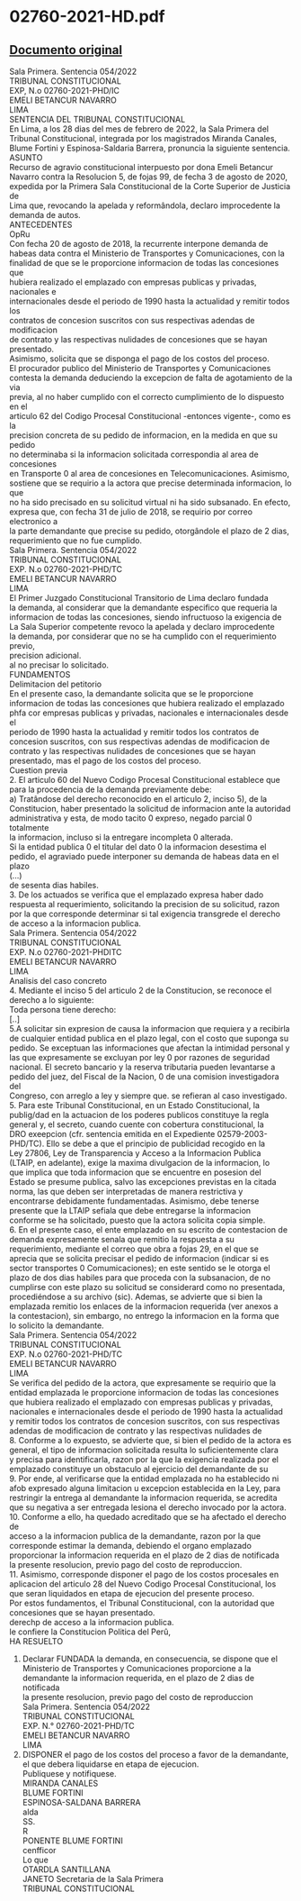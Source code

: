 
02760-2021-HD.pdf
=================
  
[Documento original](https://tc.gob.pe/jurisprudencia/2022/02760-2021-HD.pdf)  
---  
Sala Primera. Sentencia 054/2022  
TRIBUNAL CONSTITUCIONAL  
EXP, N.o 02760-2021-PHD/IC  
EMELI BETANCUR NAVARRO  
LIMA  
SENTENCIA DEL TRIBUNAL CONSTITUCIONAL  
En Lima, a los 28 dias del mes de febrero de 2022, la Sala Primera del  
Tribunal Constitucional, integrada por los magistrados Miranda Canales,  
Blume Fortini y Espinosa-Saldaria Barrera, pronuncia la siguiente sentencia.  
ASUNTO  
Recurso de agravio constitucional interpuesto por dona Emeli Betancur  
Navarro contra la Resolucion 5, de fojas 99, de fecha 3 de agosto de 2020,  
expedida por la Primera Sala Constitucional de la Corte Superior de Justicia de  
Lima que, revocando la apelada y reformândola, declaro improcedente la  
demanda de autos.  
ANTECEDENTES  
OpRu  
Con fecha 20 de agosto de 2018, la recurrente interpone demanda de  
habeas data contra el Ministerio de Transportes y Comunicaciones, con la  
finalidad de que se le proporcione informacion de todas las concesiones que  
hubiera realizado el emplazado con empresas publicas y privadas, nacionales e  
internacionales desde el periodo de 1990 hasta la actualidad y remitir todos los  
contratos de concesion suscritos con sus respectivas adendas de modificacion  
de contrato y las respectivas nulidades de concesiones que se hayan presentado.  
Asimismo, solicita que se disponga el pago de los costos del proceso.  
El procurador publico del Ministerio de Transportes y Comunicaciones  
contesta la demanda deduciendo la excepcion de falta de agotamiento de la via  
previa, al no haber cumplido con el correcto cumplimiento de lo dispuesto en el  
articulo 62 del Codigo Procesal Constitucional -entonces vigente-, como es la  
precision concreta de su pedido de informacion, en la medida en que su pedido  
no determinaba si la informacion solicitada correspondia al area de concesiones  
en Transporte 0 al area de concesiones en Telecomunicaciones. Asimismo,  
sostiene que se requirio a la actora que precise determinada informacion, lo que  
no ha sido precisado en su solicitud virtual ni ha sido subsanado. En efecto,  
expresa que, con fecha 31 de julio de 2018, se requirio por correo electronico a  
la parte demandante que precise su pedido, otorgândole el plazo de 2 dias,  
requerimiento que no fue cumplido.  
Sala Primera. Sentencia 054/2022  
TRIBUNAL CONSTITUCIONAL  
EXP. N.o 02760-2021-PHD/TC  
EMELI BETANCUR NAVARRO  
LIMA  
El Primer Juzgado Constitucional Transitorio de Lima declaro fundada  
la demanda, al considerar que la demandante especifico que requeria la  
informacion de todas las concesiones, siendo infructuoso la exigencia de  
La Sala Superior competente revoco la apelada y declaro improcedente  
la demanda, por considerar que no se ha cumplido con el requerimiento previo,  
precision adicional.  
al no precisar lo solicitado.  
FUNDAMENTOS  
Delimitacion del petitorio  
En el presente caso, la demandante solicita que se le proporcione  
informacion de todas las concesiones que hubiera realizado el emplazado  
phfa cor empresas publicas y privadas, nacionales e internacionales desde el  
periodo de 1990 hasta la actualidad y remitir todos los contratos de  
concesion suscritos, con sus respectivas adendas de modificacion de  
contrato y las respectivas nulidades de concesiones que se hayan  
presentado, mas el pago de los costos del proceso.  
Cuestion previa  
2. El articulo 60 del Nuevo Codigo Procesal Constitucional establece que  
para la procedencia de la demanda previamente debe:  
a) Tratândose del derecho reconocido en el articulo 2, inciso 5), de la  
Constitucion, haber presentado la solicitud de informacion ante la autoridad  
administrativa y esta, de modo tacito 0 expreso, negado parcial 0 totalmente  
la informacion, incluso si la entregare incompleta 0 alterada.  
Si la entidad publica 0 el titular del dato 0 la informacion desestima el  
pedido, el agraviado puede interponer su demanda de habeas data en el plazo  
(...)  
de sesenta dias habiles.  
3. De los actuados se verifica que el emplazado expresa haber dado  
respuesta al requerimiento, solicitando la precision de su solicitud, razon  
por la que corresponde determinar si tal exigencia transgrede el derecho  
de acceso a la informacion publica.  
Sala Primera. Sentencia 054/2022  
TRIBUNAL CONSTITUCIONAL  
EXP. N.o 02760-2021-PHDITC  
EMELI BETANCUR NAVARRO  
LIMA  
Analisis del caso concreto  
4. Mediante el inciso 5 del articulo 2 de la Constitucion, se reconoce el  
derecho a lo siguiente:  
Toda persona tiene derecho:  
[..]  
5.A solicitar sin expresion de causa la informacion que requiera y a recibirla  
de cualquier entidad publica en el plazo legal, con el costo que suponga su  
pedido. Se exceptuan las informaciones que afectan la intimidad personal y  
las que expresamente se excluyan por ley 0 por razones de seguridad  
nacional. El secreto bancario y la reserva tributaria pueden levantarse a  
pedido del juez, del Fiscal de la Nacion, 0 de una comision investigadora del  
Congreso, con arreglo a ley y siempre que. se refieran al caso investigado.  
5. Para este Tribunal Constitucional, en un Estado Constitucional, la  
publig/dad en la actuacion de los poderes publicos constituye la regla  
general y, el secreto, cuando cuente con cobertura constitucional, la  
DRO exeepcion (cfr. sentencia emitida en el Expediente 02579-2003-  
PHD/TC). Ello se debe a que el principio de publicidad recogido en la  
Ley 27806, Ley de Transparencia y Acceso a la Informacion Publica  
(LTAIP, en adelante), exige la maxima divulgacion de la informacion, lo  
que implica que toda informacion que se encuentre en posesion del  
Estado se presume publica, salvo las excepciones previstas en la citada  
norma, las que deben ser interpretadas de manera restrictiva y  
encontrarse debidamente fundamentadas. Asimismo, debe tenerse  
presente que la LTAIP sefiala que debe entregarse la informacion  
conforme se ha solicitado, puesto que la actora solicita copia simple.  
6. En el presente caso, el ente emplazado en su escrito de contestacion de  
demanda expresamente senala que remitio la respuesta a su  
requerimiento, mediante el correo que obra a fojas 29, en el que se  
aprecia que se solicita precisar el pedido de informacion (indicar si es  
sector transportes 0 Comumicaciones); en este sentido se le otorga el  
plazo de dos dias habiles para que proceda con la subsanacion, de no  
cumplirse con este plazo su solicitud se considerard como no presentada,  
procediéndose a su archivo (sic). Ademas, se advierte que si bien la  
emplazada remitio los enlaces de la informacion requerida (ver anexos a  
la contestacion), sin embargo, no entrego la informacion en la forma que  
lo solicito la demandante.  
Sala Primera. Sentencia 054/2022  
TRIBUNAL CONSTITUCIONAL  
EXP. N.o 02760-2021-PHD/TC  
EMELI BETANCUR NAVARRO  
LIMA  
Se verifica del pedido de la actora, que expresamente se requirio que la  
entidad emplazada le proporcione informacion de todas las concesiones  
que hubiera realizado el emplazado con empresas publicas y privadas,  
nacionales e internacionales desde el periodo de 1990 hasta la actualidad  
y remitir todos los contratos de concesion suscritos, con sus respectivas  
adendas de modificacion de contrato y las respectivas nulidades de  
8. Conforme a lo expuesto, se advierte que, si bien el pedido de la actora es  
general, el tipo de informacion solicitada resulta lo suficientemente clara  
y precisa para identificarla, razon por la que la exigencia realizada por el  
emplazado constituye un obstaculo al ejercicio del demandante de su  
9. Por ende, al verificarse que la entidad emplazada no ha establecido ni  
afob expresado alguna limitacion u excepcion establecida en la Ley, para  
restringir la entrega al demandante la informacion requerida, se acredita  
que su negativa a ser entregada lesiona el derecho invocado por la actora.  
10. Conforme a ello, ha quedado acreditado que se ha afectado el derecho de  
acceso a la informacion publica de la demandante, razon por la que  
corresponde estimar la demanda, debiendo el organo emplazado  
proporcionar la informacion requerida en el plazo de 2 dias de notificada  
la presente resolucion, previo pago del costo de reproduccion.  
11. Asimismo, corresponde disponer el pago de los costos procesales en  
aplicacion del articulo 28 del Nuevo Codigo Procesal Constitucional, los  
que seran liquidados en etapa de ejecucion del presente proceso.  
Por estos fundamentos, el Tribunal Constitucional, con la autoridad que  
concesiones que se hayan presentado.  
derechp de acceso a la informacion publica.  
le confiere la Constitucion Politica del Perû,  
HA RESUELTO  
1. Declarar FUNDADA la demanda, en consecuencia, se dispone que el  
Ministerio de Transportes y Comunicaciones proporcione a la  
demandante la informacion requerida, en el plazo de 2 dias de notificada  
la presente resolucion, previo pago del costo de reproduccion  
Sala Primera. Sentencia 054/2022  
TRIBUNAL CONSTITUCIONAL  
EXP. N.° 02760-2021-PHD/TC  
EMELI BETANCUR NAVARRO  
LIMA  
2. DISPONER el pago de los costos del proceso a favor de la demandante,  
el que debera liquidarse en etapa de ejecucion.  
Publiquese y notifiquese.  
MIRANDA CANALES  
BLUME FORTINI  
ESPINOSA-SALDANA BARRERA  
alda  
SS.  
R  
PONENTE BLUME FORTINI  
cenfficor  
Lo que  
OTARDLA SANTILLANA  
JANETO Secretaria de la Sala Primera  
TRIBUNAL CONSTITUCIONAL